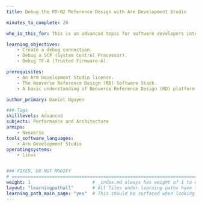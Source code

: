 ```yaml
---
title: Debug the RD-N2 Reference Design with Arm Development Studio

minutes_to_complete: 20

who_is_this_for: This is an advanced topic for software developers interested in debugging the Neoverse RD-N2 Reference Firmware Stack.

learning_objectives: 
    - Create a debug connection.
    - Debug a SCP (System Control Processor).
    - Debug TF-A (Trusted Firmware-A).

prerequisites:
    - An Arm Development Studio license.
    - The Neoverse Reference Design (RD) Software Stack. 
    - A basic understanding of Neoverse Reference Design (RD) platform boot.

author_primary: Daniel Nguyen

### Tags
skilllevels: Advanced
subjects: Performance and Architecture
armips:
    - Neoverse
tools_software_languages:
    - Arm Development Studio
operatingsystems:
    - Linux


### FIXED, DO NOT MODIFY
# ================================================================================
weight: 1                       # _index.md always has weight of 1 to order correctly
layout: "learningpathall"       # All files under learning paths have this same wrapper
learning_path_main_page: "yes"  # This should be surfaced when looking for related content. Only set for _index.md of learning path content.
---
```

